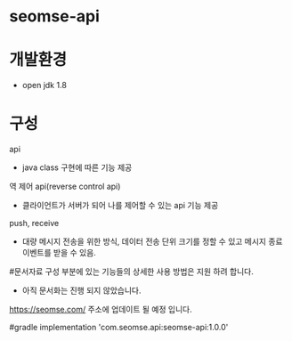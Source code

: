 # seomse-api

# 개발환경
-   open jdk 1.8

# 구성
api 
 - java class 구현에 따른 기능 제공 

역 제어 api(reverse control api)
 - 클라이언트가 서버가 되어 나를 제어할 수 있는 api 기능 제공

push, receive
 - 대량 메시지 전송을 위한 방식, 데이터 전송 단위 크기를 정할 수 있고 메시지 종료 이벤트를 받을 수 있음.
 
#문서자료
구성 부분에 있는 기능들의 상세한 사용 방법은 지원 하려 합니다.
 - 아직 문서화는 진행 되지 않았습니다.

https://seomse.com/ 
주소에 업데이트 될 예정 입니다.

#gradle
implementation 'com.seomse.api:seomse-api:1.0.0'